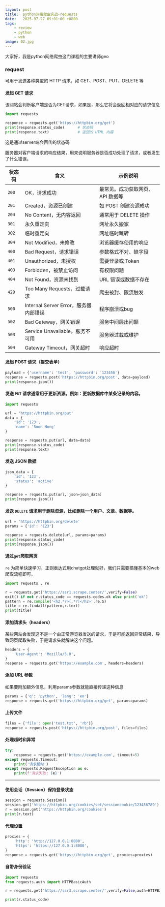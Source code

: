 ```yaml
---
layout: post
title:  python网络爬虫实战-requests
date:   2025-07-27 09:01:00 +0800
tags: 
    - review
    - python
    - web
image: 02.jpg
---
```


大家好，我是python网络爬虫这门课程的主要讲师geo

### request

可用于发送各种类型的 HTTP 请求，如 GET、POST、PUT、DELETE 等

#### 发起 GET 请求

该网站会判断客户端是否为GET请求，如果是，那么它将会返回相对应的请求信息

```py
import requests

response = requests.get('https://httpbin.org/get')
print(response.status_code)      # 状态码
print(response.text)             # 返回的 HTML 内容
```

这是通过server端会回传的状态码

服务器对客户端请求的响应结果，用来说明服务器是否成功处理了请求，或者发生了什么错误。

| 状态码   | 含义               | 示例说明               |
| ----- | ---------------- | ------------------ |
| `200` | OK，请求成功          | 最常见。成功获取网页、API 数据等 |
| `201` | Created，资源已创建    | 如 POST 创建资源成功      |
| `204` | No Content，无内容返回 | 通常用于 DELETE 操作     |
| `301` | 永久重定向            | 网址永久搬家     |
| `302` | 临时重定向            | 网址临时跳转     |
| `304` | Not Modified，未修改 | 浏览器缓存使用的响应 |
| `400` | Bad Request，请求错误       | 参数格式不对、缺字段   |
| `401` | Unauthorized，未授权       | 需要登录或 Token  |
| `403` | Forbidden，被禁止访问        | 有权限问题        |
| `404` | Not Found，资源未找到        | URL 错误或数据不存在 |
| `429` | Too Many Requests，过载请求 | 爬虫被封、限流触发    |
| `500` | Internal Server Error，服务器内部错误 | 程序崩溃或bug |
| `502` | Bad Gateway，网关错误              | 服务中间层出问题 |
| `503` | Service Unavailable，服务不可用     | 服务器过载或维护 |
| `504` | Gateway Timeout，网关超时          | 响应超时     |

#### 发起 POST 请求（提交表单）

```py
payload = {'username': 'test', 'password': '123456'}
response = requests.post('https://httpbin.org/post', data=payload)
print(response.json())
```

#### 发送 `PUT` 请求通常用于**更新资源**。例如：更新数据库中某条记录的内容。

```python
import requests

url = 'https://httpbin.org/put'
data = {
    'id': '123',
    'name': 'Boon Hong'
}

response = requests.put(url, data=data)
print(response.status_code)
print(response.text)
```

#### 发送 JSON 数据

```python
json_data = {
    'id': '123',
    'status': 'active'
}

response = requests.put(url, json=json_data)
print(response.json())
```

#### 发送 `DELETE` 请求用于**删除资源**，比如删除一个用户、文章、数据等。

```python
url = 'https://httpbin.org/delete'
params = {'id': '123'}

response = requests.delete(url, params=params)
print(response.status_code)
print(response.json())
```

#### 通过`get`爬取网页

`re` 为简单快速学习，正则表达式用chatgpt处理就好，我们只需要搞懂基本的web爬取流程即可。

```py
import requests , re

r = requests.get('https://ssr1.scrape.center/',verify=False)
exit() if not r.status_code == requests.codes.ok else print('ok')
pattern = re.compile('<h2.*?>(.*?)</h2>',re.S)
title = re.findall(pattern,r.text)
print(title)
```

#### 添加请求头（headers）

某些网站会发现这不是一个由正常游览器发送的请求，于是可能返回异常结果，导致网页爬取失败，于是请求头就解决这个问题。

```python
headers = {
    'User-Agent': 'Mozilla/5.0',
}
response = requests.get('https://example.com', headers=headers)
```

#### 添加 URL 参数

如果要附加额外信息，利用params参数就能直接传递这种信息

```python
params = {'q': 'python', 'lang': 'en'}
response = requests.get('https://httpbin.org/get', params=params)
```
<!-- 
#### 发送 JSON 数据

```python
json_data = {'key': 'value'}
response = requests.post('https://httpbin.org/post', json=json_data)
``` -->

#### 上传文件

```python
files = {'file': open('test.txt', 'rb')}
response = requests.post('https://httpbin.org/post', files=files)
```

#### 处理超时和异常

```python
try:
    response = requests.get('https://example.com', timeout=5)
except requests.Timeout:
    print('请求超时')
except requests.RequestException as e:
    print(f'请求失败: {e}')
```

---

#### 使用会话（Session）保持登录状态

```python
session = requests.Session()
session.get('https://httpbin.org/cookies/set/sessioncookie/123456789')
r = session.get('https://httpbin.org/cookies')
print(r.text)
```

#### 代理设置

```python
proxies = {
    'http': 'http://127.0.0.1:8080',
    'https': 'https://127.0.0.1:8080',
}
response = requests.get('https://httpbin.org/get', proxies=proxies)
```

#### 自带身份验证

```py
import requests 
from requests.auth import HTTPBasicAuth

r = requests.get('https://ssr3.scrape.center/',verify=False,auth=HTTPBasicAuth('admin','admin'))

print(r.status_code)
```